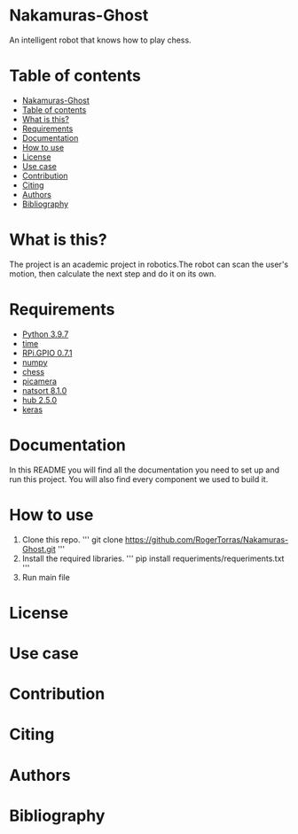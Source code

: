 # Nakamuras-Ghost

An intelligent robot that knows how to play chess.

# Table of contents
- [Nakamuras-Ghost](#nakamuras-ghost)
- [Table of contents](#table-of-contents)
- [What is this?](#what-is-this-)
- [Requirements](#requirements)
- [Documentation](#documentation)
- [How to use](#how-to-use)
- [License](#license)
- [Use case](#use-case)
- [Contribution](#contribution)
- [Citing](#citing)
- [Authors](#authors)
- [Bibliography](#bibliography)

# What is this?

The project is an academic project in robotics.The robot can scan the user's motion, then calculate the next step and do it on its own.

# Requirements

* [Python 3.9.7](https://www.python.org/downloads/release/python-397/)
* [time](https://docs.python.org/3/library/time.html)
* [RPi.GPIO 0.7.1](https://pypi.org/project/RPi.GPIO/)
* [numpy](https://numpy.org/)
* [chess](https://pypi.org/project/chess/)
* [picamera](https://picamera.readthedocs.io/en/release-1.13/)
* [natsort 8.1.0](https://pypi.org/project/natsort/)
* [hub 2.5.0](https://pypi.org/project/hub/)
* [keras](https://keras.io/)


# Documentation
In this README you will find all the documentation you need to set up and run this project.
You will also find every component we used to build it.

# How to use
1. Clone this repo.
'''
git clone https://github.com/RogerTorras/Nakamuras-Ghost.git
'''
2. Install the required libraries.
'''
pip install requeriments/requeriments.txt
'''
3. Run main file
# License

# Use case

# Contribution

# Citing

# Authors

# Bibliography
